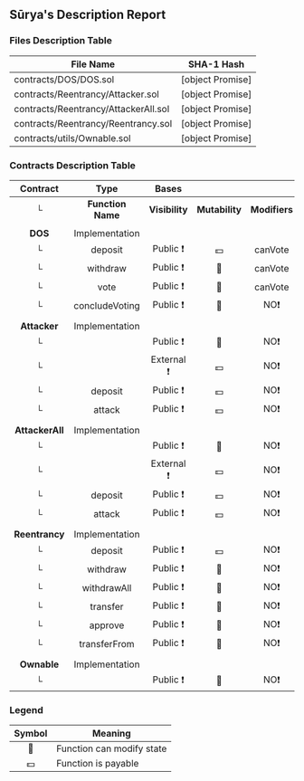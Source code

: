 ## Sūrya's Description Report

### Files Description Table


|  File Name  |  SHA-1 Hash  |
|-------------|--------------|
| contracts/DOS/DOS.sol | [object Promise] |
| contracts/Reentrancy/Attacker.sol | [object Promise] |
| contracts/Reentrancy/AttackerAll.sol | [object Promise] |
| contracts/Reentrancy/Reentrancy.sol | [object Promise] |
| contracts/utils/Ownable.sol | [object Promise] |


### Contracts Description Table


|  Contract  |         Type        |       Bases      |                  |                 |
|:----------:|:-------------------:|:----------------:|:----------------:|:---------------:|
|     └      |  **Function Name**  |  **Visibility**  |  **Mutability**  |  **Modifiers**  |
||||||
| **DOS** | Implementation |  |||
| └ | deposit | Public ❗️ |  💵 | canVote |
| └ | withdraw | Public ❗️ | 🛑  | canVote |
| └ | vote | Public ❗️ | 🛑  | canVote |
| └ | concludeVoting | Public ❗️ | 🛑  |NO❗️ |
||||||
| **Attacker** | Implementation |  |||
| └ | <Constructor> | Public ❗️ | 🛑  |NO❗️ |
| └ | <Receive Ether> | External ❗️ |  💵 |NO❗️ |
| └ | deposit | Public ❗️ |  💵 |NO❗️ |
| └ | attack | Public ❗️ |  💵 |NO❗️ |
||||||
| **AttackerAll** | Implementation |  |||
| └ | <Constructor> | Public ❗️ | 🛑  |NO❗️ |
| └ | <Receive Ether> | External ❗️ |  💵 |NO❗️ |
| └ | deposit | Public ❗️ |  💵 |NO❗️ |
| └ | attack | Public ❗️ |  💵 |NO❗️ |
||||||
| **Reentrancy** | Implementation |  |||
| └ | deposit | Public ❗️ |  💵 |NO❗️ |
| └ | withdraw | Public ❗️ | 🛑  |NO❗️ |
| └ | withdrawAll | Public ❗️ | 🛑  |NO❗️ |
| └ | transfer | Public ❗️ | 🛑  |NO❗️ |
| └ | approve | Public ❗️ | 🛑  |NO❗️ |
| └ | transferFrom | Public ❗️ | 🛑  |NO❗️ |
||||||
| **Ownable** | Implementation |  |||
| └ | <Constructor> | Public ❗️ | 🛑  |NO❗️ |


### Legend

|  Symbol  |  Meaning  |
|:--------:|-----------|
|    🛑    | Function can modify state |
|    💵    | Function is payable |
